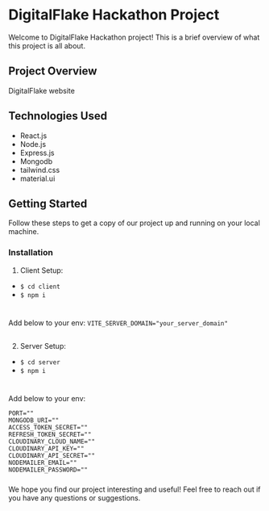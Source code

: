 # DigitalFlake Hackathon Project

Welcome to DigitalFlake Hackathon project! This is a brief overview of what this project is all about.

## Project Overview

DigitalFlake website

## Technologies Used

- React.js
- Node.js
- Express.js
- Mongodb
- tailwind.css
- material.ui

## Getting Started

Follow these steps to get a copy of our project up and running on your local machine.

### Installation

1. Client Setup:

- `$ cd client`
- `$ npm i`

#

Add below to your env:
`VITE_SERVER_DOMAIN="your_server_domain"`

##

2. Server Setup:

- `$ cd server`
- `$ npm i`

#

Add below to your env:

```
PORT=""
MONGODB_URI=""
ACCESS_TOKEN_SECRET=""
REFRESH_TOKEN_SECRET=""
CLOUDINARY_CLOUD_NAME=""
CLOUDINARY_API_KEY=""
CLOUDINARY_API_SECRET=""
NODEMAILER_EMAIL=""
NODEMAILER_PASSWORD=""
```

###

We hope you find our project interesting and useful! Feel free to reach out if you have any questions or suggestions.
